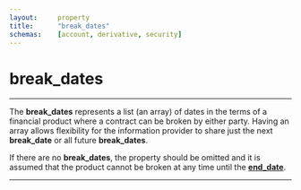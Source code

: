 ```yaml
---
layout:     property
title:      "break_dates"
schemas:    [account, derivative, security]
---
```


# break_dates

---

The **break_dates** represents a list (an array) of dates in the terms of a financial product where a contract can be broken by either party. Having an array allows flexibility for the information provider to share just the next **break_date** or all future **break_dates**.

If there are no **break_dates**, the property should be omitted and it is assumed that the product cannot be broken at any time until the [**end_date**][end].

---
[end]: https://github.com/suadelabs/fire/blob/master/documentation/end_date.md
